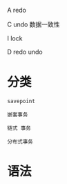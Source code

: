 




A 
    redo
    
C
    undo
    数据一致性
    
I
    lock
    
D
    redo
    undo
    
                
                
                
                
# 分类


    
    savepoint
    
    嵌套事务
    
    链式 事务 
    
    分布式事务
                


# 语法


                
